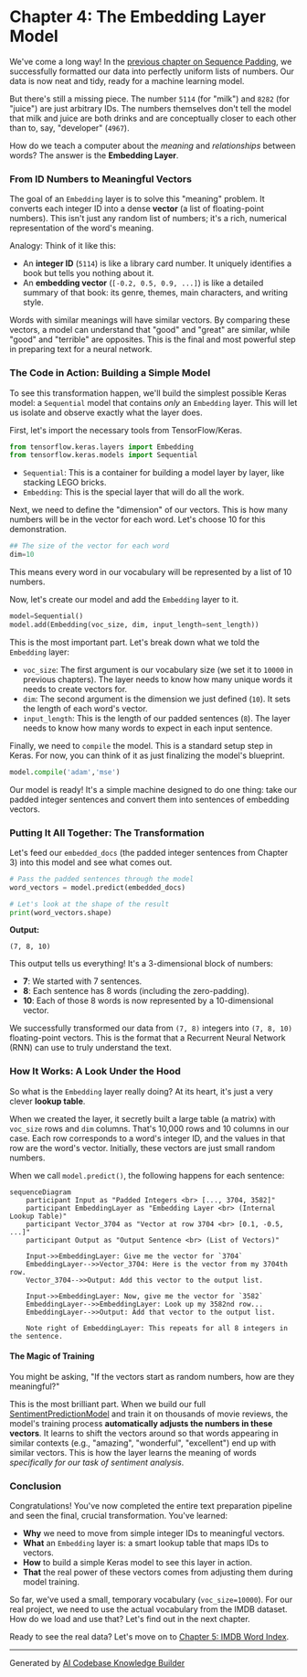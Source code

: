 # Chapter 4: The Embedding Layer Model

We've come a long way! In the [previous chapter on Sequence Padding](03_sequencepadding.md), we successfully formatted our data into perfectly uniform lists of numbers. Our data is now neat and tidy, ready for a machine learning model.

But there's still a missing piece. The number `5114` (for "milk") and `8282` (for "juice") are just arbitrary IDs. The numbers themselves don't tell the model that milk and juice are both drinks and are conceptually closer to each other than to, say, "developer" (`4967`).

How do we teach a computer about the *meaning* and *relationships* between words? The answer is the **Embedding Layer**.

### From ID Numbers to Meaningful Vectors

The goal of an `Embedding` layer is to solve this "meaning" problem. It converts each integer ID into a dense **vector** (a list of floating-point numbers). This isn't just any random list of numbers; it's a rich, numerical representation of the word's meaning.

Analogy: Think of it like this:
*   An **integer ID** (`5114`) is like a library card number. It uniquely identifies a book but tells you nothing about it.
*   An **embedding vector** (`[-0.2, 0.5, 0.9, ...]`) is like a detailed summary of that book: its genre, themes, main characters, and writing style.

Words with similar meanings will have similar vectors. By comparing these vectors, a model can understand that "good" and "great" are similar, while "good" and "terrible" are opposites. This is the final and most powerful step in preparing text for a neural network.

### The Code in Action: Building a Simple Model

To see this transformation happen, we'll build the simplest possible Keras model: a `Sequential` model that contains *only* an `Embedding` layer. This will let us isolate and observe exactly what the layer does.

First, let's import the necessary tools from TensorFlow/Keras.

```python
from tensorflow.keras.layers import Embedding
from tensorflow.keras.models import Sequential
```
*   `Sequential`: This is a container for building a model layer by layer, like stacking LEGO bricks.
*   `Embedding`: This is the special layer that will do all the work.

Next, we need to define the "dimension" of our vectors. This is how many numbers will be in the vector for each word. Let's choose 10 for this demonstration.

```python
## The size of the vector for each word
dim=10
```
This means every word in our vocabulary will be represented by a list of 10 numbers.

Now, let's create our model and add the `Embedding` layer to it.

```python
model=Sequential()
model.add(Embedding(voc_size, dim, input_length=sent_length))
```
This is the most important part. Let's break down what we told the `Embedding` layer:
*   `voc_size`: The first argument is our vocabulary size (we set it to `10000` in previous chapters). The layer needs to know how many unique words it needs to create vectors for.
*   `dim`: The second argument is the dimension we just defined (`10`). It sets the length of each word's vector.
*   `input_length`: This is the length of our padded sentences (`8`). The layer needs to know how many words to expect in each input sentence.

Finally, we need to `compile` the model. This is a standard setup step in Keras. For now, you can think of it as just finalizing the model's blueprint.

```python
model.compile('adam','mse')
```

Our model is ready! It's a simple machine designed to do one thing: take our padded integer sentences and convert them into sentences of embedding vectors.

### Putting It All Together: The Transformation

Let's feed our `embedded_docs` (the padded integer sentences from Chapter 3) into this model and see what comes out.

```python
# Pass the padded sentences through the model
word_vectors = model.predict(embedded_docs)

# Let's look at the shape of the result
print(word_vectors.shape)
```
**Output:**
```
(7, 8, 10)
```

This output tells us everything! It's a 3-dimensional block of numbers:
*   **7**: We started with 7 sentences.
*   **8**: Each sentence has 8 words (including the zero-padding).
*   **10**: Each of those 8 words is now represented by a 10-dimensional vector.

We successfully transformed our data from `(7, 8)` integers into `(7, 8, 10)` floating-point vectors. This is the format that a Recurrent Neural Network (RNN) can use to truly understand the text.

### How It Works: A Look Under the Hood

So what is the `Embedding` layer really doing? At its heart, it's just a very clever **lookup table**.

When we created the layer, it secretly built a large table (a matrix) with `voc_size` rows and `dim` columns. That's 10,000 rows and 10 columns in our case. Each row corresponds to a word's integer ID, and the values in that row are the word's vector. Initially, these vectors are just small random numbers.

When we call `model.predict()`, the following happens for each sentence:

```mermaid
sequenceDiagram
    participant Input as "Padded Integers <br> [..., 3704, 3582]"
    participant EmbeddingLayer as "Embedding Layer <br> (Internal Lookup Table)"
    participant Vector_3704 as "Vector at row 3704 <br> [0.1, -0.5, ...]"
    participant Output as "Output Sentence <br> (List of Vectors)"

    Input->>EmbeddingLayer: Give me the vector for `3704`
    EmbeddingLayer-->>Vector_3704: Here is the vector from my 3704th row.
    Vector_3704-->>Output: Add this vector to the output list.
    
    Input->>EmbeddingLayer: Now, give me the vector for `3582`
    EmbeddingLayer-->>EmbeddingLayer: Look up my 3582nd row...
    EmbeddingLayer-->>Output: Add that vector to the output list.
    
    Note right of EmbeddingLayer: This repeats for all 8 integers in the sentence.
```

#### The Magic of Training

You might be asking, "If the vectors start as random numbers, how are they meaningful?"

This is the most brilliant part. When we build our full [SentimentPredictionModel](08_sentimentpredictionmodel.md) and train it on thousands of movie reviews, the model's training process **automatically adjusts the numbers in these vectors**. It learns to shift the vectors around so that words appearing in similar contexts (e.g., "amazing", "wonderful", "excellent") end up with similar vectors. This is how the layer learns the meaning of words *specifically for our task of sentiment analysis*.

### Conclusion

Congratulations! You've now completed the entire text preparation pipeline and seen the final, crucial transformation. You've learned:
*   **Why** we need to move from simple integer IDs to meaningful vectors.
*   **What** an `Embedding` layer is: a smart lookup table that maps IDs to vectors.
*   **How** to build a simple Keras model to see this layer in action.
*   **That** the real power of these vectors comes from adjusting them during model training.

So far, we've used a small, temporary vocabulary (`voc_size=10000`). For our real project, we need to use the actual vocabulary from the IMDB dataset. How do we load and use that? Let's find out in the next chapter.

Ready to see the real data? Let's move on to [Chapter 5: IMDB Word Index](05_imdbwordindex.md).

---

Generated by [AI Codebase Knowledge Builder](https://github.com/The-Pocket/Tutorial-Codebase-Knowledge)
